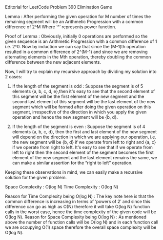 Editorial for LeetCode Problem 390 Elimination Game

Lemma : After performing the given operation for M number of times the remaining segment will be an Arithmetic  Progression with a common difference of 2^M
Where ‘^’ represents power function.

Proof of Lemma : Obviously, initially 0 operations are performed so the given sequence is an Arithmetic Progression with a common difference of 1 i.e. 2^0.
             Now by induction we can say that since the (M-1)th operation resulted in a common difference of 2^(M-1) and since we are removing alternating elements in the Mth operation, thereby doubling the common difference between the new adjacent elements.

Now, I will try to explain my recursive approach by dividing my solution into 2 cases:

1) If the length of the segment is odd : Suppose the segment is of 5 elements 
{a, b, c, d, e},then it's easy to see that the second element of this segment will be the first element of the new segment and the second last element of this segment will be the last element of the new segment which will be formed after doing the given operation on this segment, irrespective of the direction in which you apply the given operation and hence the new segment will be {b, d}.

2) If the length of the segment is even : Suppose the segment is of 4 elements 
{a, b, c, d}, then the first and last element of the new segment will depend on the direction in which we are applying our operation, i.e. the new segment will be {b, d} if we operate from left to right and {a, c} if we operate from right to left. It's easy to see that if we operate from left to right then the second element of the segment becomes the first element of the new segment and the last element remains the same, we can make a similar assertion for the “right to left” operation.

Keeping these observations in mind, we can easily make a recursive solution for the given problem.

Space Complexity : O(log N)
Time Complexity : O(log N)

Reason for Time Complexity being O(log N) : The key note here is that the common difference is increasing in terms of ‘powers of 2’ and since this difference can go as high as O(N) therefore it will take O(log N) function calls in the worst case, hence the time complexity of the given code will be O(log N).
Reason for Space Complexity being O(log N) : As mentioned above the number of function calls will be O(log N) and in each function call we are occupying O(1) space therefore the overall space complexity will be O(log N).

